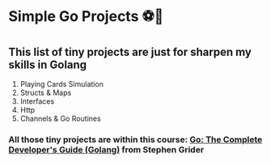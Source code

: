 # Simple Go Projects ⚽🔩

## This list of tiny projects are just for sharpen my skills in Golang

1. Playing Cards Simulation
2. Structs & Maps
3. Interfaces
4. Http
5. Channels & Go Routines

### All those tiny projects are within this course: [Go: The Complete Developer's Guide (Golang)](https://www.udemy.com/course/go-the-complete-developers-guide/) from Stephen Grider
